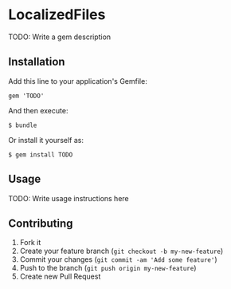 # LocalizedFiles

TODO: Write a gem description

## Installation

Add this line to your application's Gemfile:

    gem 'TODO'

And then execute:

    $ bundle

Or install it yourself as:

    $ gem install TODO

## Usage

TODO: Write usage instructions here

## Contributing

1. Fork it
2. Create your feature branch (`git checkout -b my-new-feature`)
3. Commit your changes (`git commit -am 'Add some feature'`)
4. Push to the branch (`git push origin my-new-feature`)
5. Create new Pull Request
